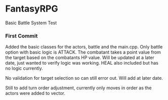 # FantasyRPG
Basic Battle System Test

### First Commit

Added the basic classes for the actors, battle and the main.cpp. Only battle option 
with basic logic is ATTACK. The combatant takes a point value from the target based on
the combatants HP value. Will be updated at a later date, just wanted to verify logic
was working. HEAL also included but has no logic currently.

No validation for target selection so can still error out. Will add at later date.

Still to add turn order adjustment, currently only moves in order as the actors were 
added to vector.
